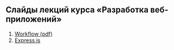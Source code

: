 ## Слайды лекций курса «Разработка веб-приложений»

1. [Workflow (pdf)](https://github.com/urfu-2017/javascript-task-8/files/1741037/default.pdf)
1. [Express.js](http://urfu-2017.github.io/webdev-slides/02-express)
